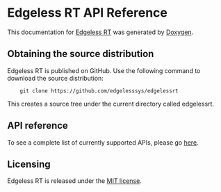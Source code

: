 Edgeless RT API Reference
==============================

This documentation for [Edgeless RT](https://github.com/edgelesssys/edgelessrt)
was generated by [Doxygen](http://www.doxygen.nl/).

## Obtaining the source distribution

Edgeless RT is published on GitHub. Use the following command to download the source distribution:

        git clone https://github.com/edgelesssys/edgelessrt

This creates a source tree under the current directory called edgelessrt.

## API reference
To see a complete list of currently supported APIs, please go [here](globals.html).


## Licensing

Edgeless RT is released under the [MIT license](https://github.com/edgelesssys/edgelessrt/blob/master/LICENSE).
